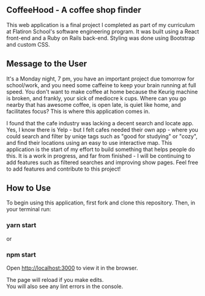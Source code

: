 ## CoffeeHood - A coffee shop finder

This web application is a final project I completed as part of my curriculum at Flatiron School's software engineering program. It was built using a React front-end and a Ruby on Rails back-end. Styling was done using Bootstrap and custom CSS.

## Message to the User

It's a Monday night, 7 pm, you have an important project due tomorrow for school/work, and you need some caffeine to keep your brain running at full speed.  You don't want to make coffee at home because the Keurig machine is broken, and frankly, your sick of mediocre k cups.  Where can you go nearby that has awesome coffee, is open late, is quiet like home, and facilitates focus?  This is where this application comes in.

I found that the cafe industry was lacking a decent search and locate app. Yes, I know there is Yelp - but I felt cafes needed their own app - where you could search and filter by uniqe tags such as "good for studying" or "cozy", and find their locations using an easy to use interactive map. This application is the start of my effort to build something that helps people do this.  It is a work in progress, and far from finished - I will be continuing to add features such as filtered searches and improving show pages.  Feel free to add features and contribute to this project!

## How to Use

To begin using this application, first fork and clone this repository.
Then, in your terminal run:

### yarn start

or

### npm start

Open [http://localhost:3000](http://localhost:3000) to view it in the browser.

The page will reload if you make edits.<br />
You will also see any lint errors in the console.